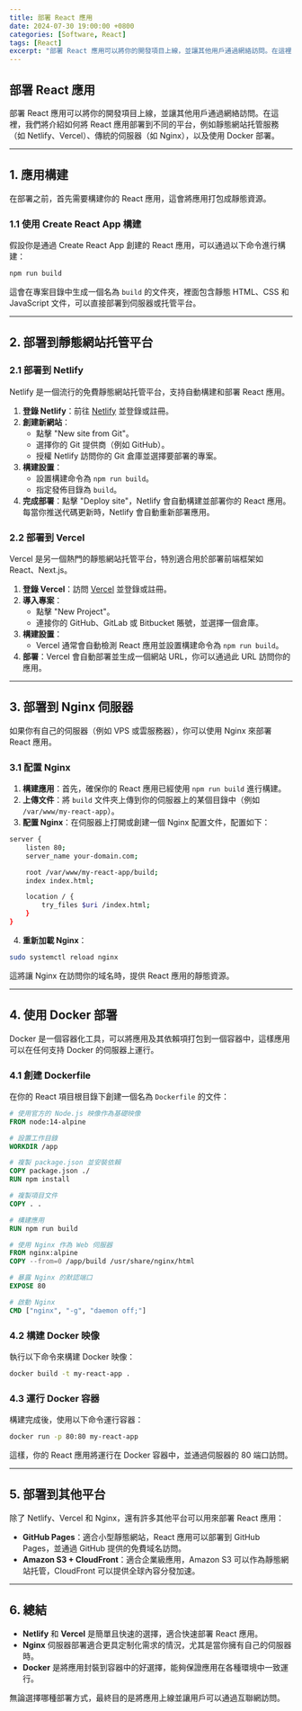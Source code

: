 ```yaml
---
title: 部署 React 應用
date: 2024-07-30 19:00:00 +0800
categories: [Software, React]
tags: [React] 
excerpt: "部署 React 應用可以將你的開發項目上線，並讓其他用戶通過網絡訪問。在這裡，我們將介紹如何將 React 應用部署到不同的平台，例如靜態網站托管服務（如 Netlify、Vercel）、傳統的伺服器（如 Nginx），以及使用 Docker 部署"
---
```


## 部署 React 應用

部署 React 應用可以將你的開發項目上線，並讓其他用戶通過網絡訪問。在這裡，我們將介紹如何將 React 應用部署到不同的平台，例如靜態網站托管服務（如 Netlify、Vercel）、傳統的伺服器（如 Nginx），以及使用 Docker 部署。

---

## 1. 應用構建

在部署之前，首先需要構建你的 React 應用，這會將應用打包成靜態資源。

### 1.1 使用 Create React App 構建

假設你是通過 Create React App 創建的 React 應用，可以通過以下命令進行構建：

```bash
npm run build
```

這會在專案目錄中生成一個名為 `build` 的文件夾，裡面包含靜態 HTML、CSS 和 JavaScript 文件，可以直接部署到伺服器或托管平台。

---

## 2. 部署到靜態網站托管平台

### 2.1 部署到 Netlify

Netlify 是一個流行的免費靜態網站托管平台，支持自動構建和部署 React 應用。

1. **登錄 Netlify**：前往 [Netlify](https://www.netlify.com/) 並登錄或註冊。
2. **創建新網站**：
   - 點擊 "New site from Git"。
   - 選擇你的 Git 提供商（例如 GitHub）。
   - 授權 Netlify 訪問你的 Git 倉庫並選擇要部署的專案。
3. **構建設置**：
   - 設置構建命令為 `npm run build`。
   - 指定發佈目錄為 `build`。
4. **完成部署**：點擊 "Deploy site"，Netlify 會自動構建並部署你的 React 應用。每當你推送代碼更新時，Netlify 會自動重新部署應用。

### 2.2 部署到 Vercel

Vercel 是另一個熱門的靜態網站托管平台，特別適合用於部署前端框架如 React、Next.js。

1. **登錄 Vercel**：訪問 [Vercel](https://vercel.com/) 並登錄或註冊。
2. **導入專案**：
   - 點擊 "New Project"。
   - 連接你的 GitHub、GitLab 或 Bitbucket 賬號，並選擇一個倉庫。
3. **構建設置**：
   - Vercel 通常會自動檢測 React 應用並設置構建命令為 `npm run build`。
4. **部署**：Vercel 會自動部署並生成一個網站 URL，你可以通過此 URL 訪問你的應用。

---

## 3. 部署到 Nginx 伺服器

如果你有自己的伺服器（例如 VPS 或雲服務器），你可以使用 Nginx 來部署 React 應用。

### 3.1 配置 Nginx

1. **構建應用**：首先，確保你的 React 應用已經使用 `npm run build` 進行構建。
2. **上傳文件**：將 `build` 文件夾上傳到你的伺服器上的某個目錄中（例如 `/var/www/my-react-app`）。
3. **配置 Nginx**：在伺服器上打開或創建一個 Nginx 配置文件，配置如下：

```bash
server {
    listen 80;
    server_name your-domain.com;

    root /var/www/my-react-app/build;
    index index.html;

    location / {
        try_files $uri /index.html;
    }
}
```

4. **重新加載 Nginx**：

```bash
sudo systemctl reload nginx
```

這將讓 Nginx 在訪問你的域名時，提供 React 應用的靜態資源。

---

## 4. 使用 Docker 部署

Docker 是一個容器化工具，可以將應用及其依賴項打包到一個容器中，這樣應用可以在任何支持 Docker 的伺服器上運行。

### 4.1 創建 Dockerfile

在你的 React 項目根目錄下創建一個名為 `Dockerfile` 的文件：

```Dockerfile
# 使用官方的 Node.js 映像作為基礎映像
FROM node:14-alpine

# 設置工作目錄
WORKDIR /app

# 複製 package.json 並安裝依賴
COPY package.json ./
RUN npm install

# 複製項目文件
COPY . .

# 構建應用
RUN npm run build

# 使用 Nginx 作為 Web 伺服器
FROM nginx:alpine
COPY --from=0 /app/build /usr/share/nginx/html

# 暴露 Nginx 的默認端口
EXPOSE 80

# 啟動 Nginx
CMD ["nginx", "-g", "daemon off;"]
```

### 4.2 構建 Docker 映像

執行以下命令來構建 Docker 映像：

```bash
docker build -t my-react-app .
```

### 4.3 運行 Docker 容器

構建完成後，使用以下命令運行容器：

```bash
docker run -p 80:80 my-react-app
```

這樣，你的 React 應用將運行在 Docker 容器中，並通過伺服器的 80 端口訪問。

---

## 5. 部署到其他平台

除了 Netlify、Vercel 和 Nginx，還有許多其他平台可以用來部署 React 應用：

- **GitHub Pages**：適合小型靜態網站，React 應用可以部署到 GitHub Pages，並通過 GitHub 提供的免費域名訪問。
- **Amazon S3 + CloudFront**：適合企業級應用，Amazon S3 可以作為靜態網站托管，CloudFront 可以提供全球內容分發加速。

---

## 6. 總結

- **Netlify** 和 **Vercel** 是簡單且快速的選擇，適合快速部署 React 應用。
- **Nginx** 伺服器部署適合更具定制化需求的情況，尤其是當你擁有自己的伺服器時。
- **Docker** 是將應用封裝到容器中的好選擇，能夠保證應用在各種環境中一致運行。

無論選擇哪種部署方式，最終目的是將應用上線並讓用戶可以通過互聯網訪問。
